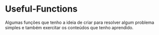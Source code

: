 # Useful-Functions
Algumas funções que tenho a ideia de criar para resolver algum problema simples e também exercitar os conteúdos que tenho aprendido.
